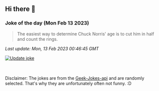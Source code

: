 ## Hi there 👋

### Joke of the day (Mon Feb 13 2023)
<!-- joke -->
>The easiest way to determine Chuck Norris' age is to cut him in half and count the rings.
<!-- /joke -->

*Last update: Mon, 13 Feb 2023 00:46:45 GMT*

[![Update joke](https://github.com/nclskfm/nclskfm/actions/workflows/joke.yml/badge.svg)](https://github.com/nclskfm/nclskfm/actions/workflows/joke.yml)

<br><br>
Disclaimer: The jokes are from the [Geek-Jokes-api](https://github.com/sameerkumar18/geek-joke-api) and are randomly selected. That's why they are unfortunately often not funny. :D
